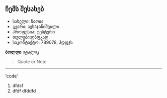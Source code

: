 ## ჩემს შესახებ
 - სახელი: ნათია
 - გვარი: ავსაჯანიშვილი
 - პროფესია: ტესტერი
 - თულები:დბფკად
 - საკონტაქტო: 789078, ჰდფჯს


 **ბოლდი**
 *იტალიკ*
 > Quote or Note
>
>
> 
--------------------------------------------------------------

'code'
1. dfdsf
2. dfdf
dfddfd
